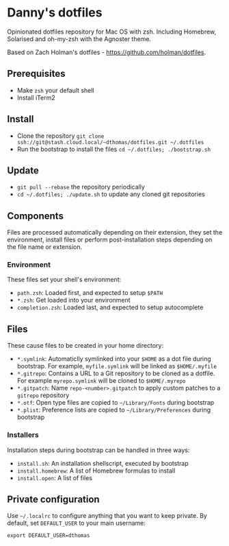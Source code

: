# Danny's dotfiles #

Opinionated dotfiles repository for Mac OS with zsh. Including Homebrew, Solarised and oh-my-zsh with the Agnoster theme.

Based on Zach Holman's dotfiles - https://github.com/holman/dotfiles.

## Prerequisites ##

- Make `zsh` your default shell
- Install iTerm2

## Install ##

- Clone the repository `git clone ssh://git@stash.cloud.local/~dthomas/dotfiles.git ~/.dotfiles`
- Run the bootstrap to install the files `cd ~/.dotfiles; ./bootstrap.sh`

## Update ##

- `git pull --rebase` the repository periodically
- `cd ~/.dotfiles; ./update.sh` to update any cloned git repositories

## Components ##

Files are processed automatically depending on their extension, they set the environment, install files or perform post-installation steps depending on the file name or extension.

### Environment ###

These files set your shell's environment:

- `path.zsh`: Loaded first, and expected to setup `$PATH`
- `*.zsh`: Get loaded into your environment
- `completion.zsh`: Loaded last, and expected to setup autocomplete

## Files ##

These cause files to be created in your home directory:

- `*.symlink`: Automaticlly symlinked into your `$HOME` as a dot file during bootstrap. For example, `myfile.symlink` will be linked as `$HOME/.myfile`
- `*.gitrepo`: Contains a URL to a Git repository to be cloned as a dotfile. For example `myrepo.symlink` will be cloned to `$HOME/.myrepo`
- `*.gitpatch`: Name `repo-<number>.gitpatch` to apply custom patches to a `gitrepo` repository
- `*.otf`: Open type files are copied to `~/Library/Fonts` during bootstrap
- `*.plist`: Preference lists are copied to `~/Library/Preferences` during bootstrap

### Installers ###

Installation steps during bootstrap can be handled in three ways:

- `install.sh`: An installation shellscript, executed by bootstrap
- `install.homebrew`: A list of Homebrew formulas to install
- `install.open`: A list of files

## Private configuration ##

Use `~/.localrc` to configure anything that you want to keep private. By default, set `DEFAULT_USER` to your main username:

`export DEFAULT_USER=dthomas`
